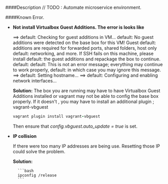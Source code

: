 ####Description
    // TODO : Automate microservice environment.


####Known Error.
* **Not install Virtualbox Guest Additions. The error is looks like**

    ==> default: Checking for guest additions in VM...
        default: No guest additions were detected on the base box for this VM! Guest
        default: additions are required for forwarded ports, shared folders, host only
        default: networking, and more. If SSH fails on this machine, please install
        default: the guest additions and repackage the box to continue.
        default:
        default: This is not an error message; everything may continue to work properly,
        default: in which case you may ignore this message.
    ==> default: Setting hostname...
    ==> default: Configuring and enabling network interfaces...

    **Solution:**
    The box you are running may have to have Virtualbox Guest Additions installed or 
    vagrant may not be able to config the base box properly. If it doesn't , you may have to 
    install an additional plugin ; vagrant-vbguest
    ```ruby
    vagrant plugin install vagrant-vbguest
    ```
    Then ensure that _config.vbguest.auto_update = true_ is set. 
    
* **IP collision**

    If there were too many IP addresses are being use. Resetting those IP could solve the problem.
    
    **Solution:**
        
        ```bash
        ipconfig /release
        ```
    
    
    
    
    
    
